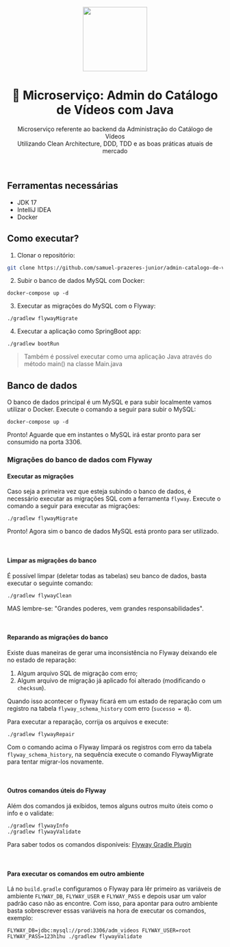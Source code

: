<center>
  <p align="center">
    <img src="https://icon-library.com/images/java-icon-png/java-icon-png-15.jpg"  width="150" />
  </p>  
  <h1 align="center">🚀 Microserviço: Admin do Catálogo de Vídeos com Java</h1>
  <p align="center">
    Microserviço referente ao backend da Administração do Catálogo de Vídeos<br />
    Utilizando Clean Architecture, DDD, TDD e as boas práticas atuais de mercado
  </p>
</center>
<br />

## Ferramentas necessárias

- JDK 17
- IntelliJ IDEA
- Docker

## Como executar?

1. Clonar o repositório:
```sh
git clone https://github.com/samuel-prazeres-junior/admin-catalogo-de-videos-java.git
```

2. Subir o banco de dados MySQL com Docker:
```shell
docker-compose up -d
```

3. Executar as migrações do MySQL com o Flyway:
```shell
./gradlew flywayMigrate
```

4. Executar a aplicação como SpringBoot app:
```shell
./gradlew bootRun
``` 

> Também é possível executar como uma aplicação Java através do
> método main() na classe Main.java
## Banco de dados

O banco de dados principal é um MySQL e para subir localmente vamos utilizar o
Docker. Execute o comando a seguir para subir o MySQL:

```shell
docker-compose up -d
```

Pronto! Aguarde que em instantes o MySQL irá estar pronto para ser consumido
na porta 3306.

### Migrações do banco de dados com Flyway

#### Executar as migrações

Caso seja a primeira vez que esteja subindo o banco de dados, é necessário
executar as migrações SQL com a ferramenta `flyway`.
Execute o comando a seguir para executar as migrações:

```shell
./gradlew flywayMigrate
```

Pronto! Agora sim o banco de dados MySQL está pronto para ser utilizado.

<br/>

#### Limpar as migrações do banco

É possível limpar (deletar todas as tabelas) seu banco de dados, basta
executar o seguinte comando:

```shell
./gradlew flywayClean
```

MAS lembre-se: "Grandes poderes, vem grandes responsabilidades".

<br/>

#### Reparando as migrações do banco

Existe duas maneiras de gerar uma inconsistência no Flyway deixando ele no estado de reparação:

1. Algum arquivo SQL de migração com erro;
2. Algum arquivo de migração já aplicado foi alterado (modificando o `checksum`).

Quando isso acontecer o flyway ficará em um estado de reparação
com um registro na tabela `flyway_schema_history` com erro (`sucesso = 0`).

Para executar a reparação, corrija os arquivos e execute:
```shell
./gradlew flywayRepair
```

Com o comando acima o Flyway limpará os registros com erro da tabela `flyway_schema_history`,
na sequência execute o comando FlywayMigrate para tentar migrar-los novamente.

<br/>

#### Outros comandos úteis do Flyway

Além dos comandos já exibidos, temos alguns outros muito úteis como o info e o validate:

```shell
./gradlew flywayInfo
./gradlew flywayValidate
```

Para saber todos os comandos disponíveis: [Flyway Gradle Plugin](https://flywaydb.org/documentation/usage/gradle/info)

<br/>

#### Para executar os comandos em outro ambiente

Lá no `build.gradle` configuramos o Flyway para lêr primeiro as variáveis de
ambiente `FLYWAY_DB`, `FLYWAY_USER` e `FLYWAY_PASS` e depois usar um valor padrão
caso não as encontre. Com isso, para apontar para outro ambiente basta sobrescrever
essas variáveis na hora de executar os comandos, exemplo:

```shell
FLYWAY_DB=jdbc:mysql://prod:3306/adm_videos FLYWAY_USER=root FLYWAY_PASS=123h1hu ./gradlew flywayValidate
```